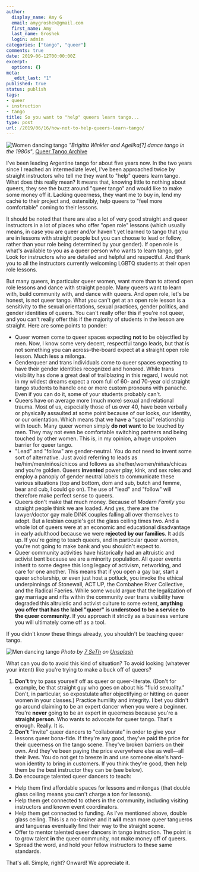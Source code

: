 ```yaml
---
author:
  display_name: Amy G
  email: amygroshek@gmail.com
  first_name: Amy
  last_name: Groshek
  login: admin
categories: ["tango", "queer"]
comments: true
date: 2019-06-12T00:00:00Z
excerpt:
  options: {}
meta:
  _edit_last: "1"
published: true
status: publish
tags:
- queer
- instruction
- tango
title: So you want to "help" queers learn tango...
type: post
url: /2019/06/16/how-not-to-help-queers-learn-tango/
---
```


![Women dancing tango](/img/brigitta-winkler.jpg)
<span class="caption">*"Brigitta Winkler and Agelika[?] dance tango in the 1980s"*, [Queer Tango Archive](http://image.queertangobook.org/brigitta-winkler-and-agelika-dance-tango-in-the-1980s/)</span>

I've been leading Argentine tango for about five years now. In the two years since I reached an intermediate level, I've been approached twice by straight instructors who tell me they want to "help" queers learn tango. What does this really mean? It means that, knowing little to nothing about queers, they see the buzz around "queer tango" and would like to make some money off it. Lacking queerness, they want me to buy in,  lend my caché to their project and, ostensibly, help queers to "feel more comfortable" coming to their lessons.

It should be noted that there are also a lot of very good straight and queer instructors in a lot of places who offer "open role" lessons (which usually means, in case you are queer and/or haven't yet learned to tango that you are in lessons with straight people but you can choose to lead or follow, rather than your role being determined by your gender). If open role is what's available to you as a queer person who wants to learn tango, go! Look for instructors who are detailed and helpful and respectful. And thank you to all the instructors currently welcoming LGBTQ students at their open role lessons.

But many queers, in particular queer women, want more than to attend open role lessons and dance with straight people. Many queers want to learn with, build community with, and dance with queers. And open role, let's be honest, is not queer tango. What you can't get at an open role lesson is a sensitivity to the sexual orientations, sexual practices, gender politics, and gender identities of queers. You can't really offer this if you're not queer, and you can't really offer this if the majority of students in the lesson are straight. Here are some points to ponder:

* Queer women come to queer spaces expecting **not** to be objectfied by men. Now, I know some very decent, respectful tango leads, but that is not something you can across-the-board expect at a straight open role lesson. Much less a milonga.
* Genderqueer and trans individuals come to queer spaces expecting to have their gender identities recognized and honored. While trans visibility has done a great deal of trailblazing in this regard, I would not in my wildest dreams expect a room full of 60- and 70-year old straight tango students to handle one or more custom pronouns with panache. Even if you can do it, some of your students probably can't.
* Queers have on average more (much more) sexual and relational trauma. Most of us, especially those of us over 40, have been verbally or physically assaulted at some point because of our looks, our identity, or our orientation. Which means that we have a "special" relationship with touch. Many queer women simply **do not want** to be touched by men. They may not even be comfortable switching partners and being touched by other women. This is, in my opinion, a huge unspoken barrier for queer tango.
* "Lead" and "follow" are gender-neutral. You do not need to invent some sort of alternative. Just avoid referring to leads as he/him/men/niños/chicos and follows as she/her/women/niñas/chicas and you're golden. Queers **invented** power play, kink, and sex roles and employ a panoply of gender neutral labels to communicate these various situations (top and bottom, dom and sub, butch and femme, bear and cub, I could go on). The use of "lead" and "follow" will therefore make perfect sense to queers.
* Queers don't make that much money. Because of _Modern Family_ you straight people think we are loaded. And yes, there are the lawyer/doctor gay male DINK couples falling all over themselves to adopt. But a lesbian couple's got the glass ceiling times two. And a whole lot of queers were at an economic and educational disadvantage in early adulthood because we were **rejected by our families**. It adds up. If you're going to teach queers, and in particular queer women, you're not going to make bank and you shouldn't expect to.
* Queer community activities have historically had an altruistic and activist bent because we are a minority population. All queer events inherit to some degree this long legacy of activism, networking, and care for one another. This means that if you open a gay bar, start a queer scholarship, or even just host a potluck, you invoke the ethical underpinnings of Stonewall, ACT UP, the Combahee River Collective, and the Radical Faeries. While some would argue that the legalization of gay marriage and rifts within the community over trans visibility have degraded this altruistic and activist culture to some extent, **anything you offer that has the label "queer" is understood to be a service to the queer community**. If you approach it strictly as a business venture you will ultimately come off as a tool.

If you didn't know these things already, you shouldn't be teaching queer tango.

![Men dancing tango](/img/7-seth-1240709-unsplash.jpg)
<span class="caption">*Photo by [7 SeTh](https://unsplash.com/@7seth?utm_source=unsplash&utm_medium=referral&utm_content=creditCopyText) on [Unsplash](https://unsplash.com)*</span>

What can you do to avoid this kind of situation? To avoid looking (whatever your intent) like you're trying to make a buck off of queers?

1. **Don't** try to pass yourself off as queer or queer-literate. (Don't for example, be that straight guy who goes on about his "fluid sexuality." Don't, in particular, so expostulate after objectifying or hitting on queer women in your classes.) Practice humility and integrity. I bet you didn't go around claiming to be an expert dancer when you were a beginner. You're **never** going to be an expert in queerness because you're a **straight person**. Who wants to advocate for queer tango. That's enough. Really. It is.
2. **Don't** "invite" queer dancers to "collaborate" in order to give your lessons queer bona-fide. If they're any good, they've paid the price for their queerness on the tango scene. They've broken barriers on their own. And they've been paying the price everywhere else as well—all their lives. You do not get to breeze in and use someone else's hard-won identity to bring in customers. If you think they're good, then help them be the best instructor they can be (see below).
3. **Do** encourage talented queer dancers to teach:
  - Help them find affordable spaces for lessons and milongas (that double glass ceiling means you can't charge a ton for lessons).
  - Help them get connected to others in the community, including visiting instructors and known event coordinators.
  - Help them get connected to funding. As I've mentioned above, double glass ceiling. This is a no-brainer and it **will** mean more queer tangueros and tangueras eventually find their way to the straight scene.
  - Offer to mentor talented queer dancers in tango instruction. The point is to grow talent **in** the queer community, not make money off of queers.
  - Spread the word, and hold your fellow instructors to these same standards.

That's all. Simple, right? Onward! We appreciate it.
